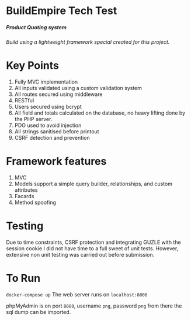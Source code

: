 BuildEmpire Tech Test
======
##### Product Quoting system
###### Build using a lightweight framework special created for this project.

# Key Points
1. Fully MVC implementation
2. All inputs validated using a custom validation system
3. All routes secured using middleware
4. RESTful
5. Users secured using bcrypt
6. All field and totals calculated on the database, no heavy lifting done by the PHP server.
7. PDO used to avoid injection
8. All strings sanitised before printout
9. CSRF detection and prevention

# Framework features
1. MVC
2. Models support a simple query builder, relationships, and custom attributes
3. Facards
4. Method spoofing

# Testing
Due to time constraints, CSRF protection and integrating GUZLE with the session cookie I did not have time to a full sweet of unit tests. However, extensive non unit testing was carried out before submission.

# To Run

`docker-compose up`
The web server runs on `localhost:8000`

phpMyAdmin is on port `8080`, username `png`, password `png` from there the sql dump can be imported.
